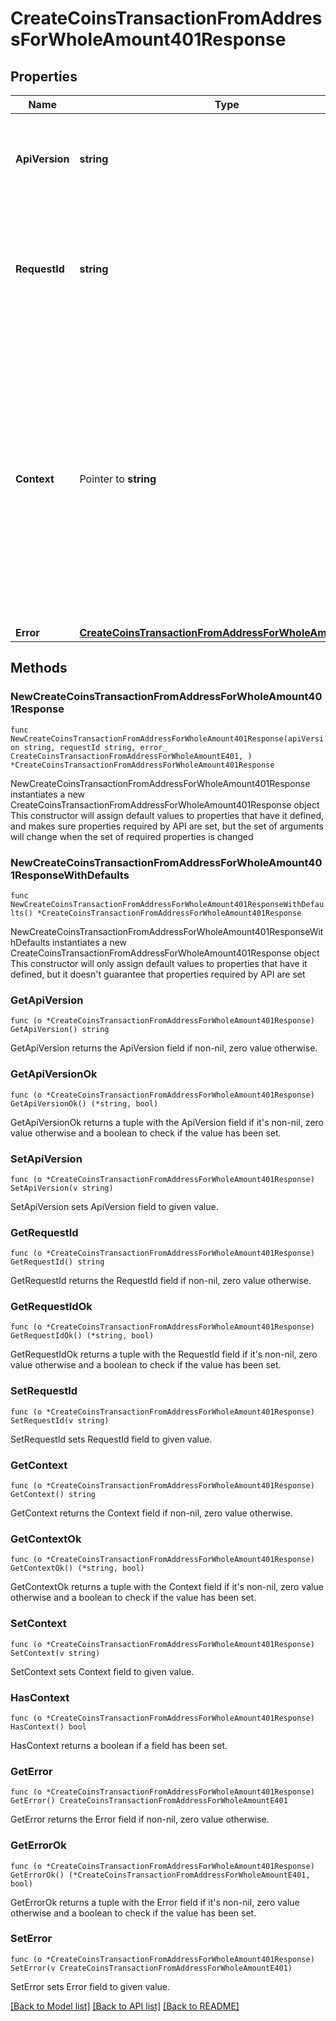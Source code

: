 # CreateCoinsTransactionFromAddressForWholeAmount401Response

## Properties

Name | Type | Description | Notes
------------ | ------------- | ------------- | -------------
**ApiVersion** | **string** | Specifies the version of the API that incorporates this endpoint. | 
**RequestId** | **string** | Defines the ID of the request. The &#x60;requestId&#x60; is generated by Crypto APIs and it&#39;s unique for every request. | 
**Context** | Pointer to **string** | In batch situations the user can use the context to correlate responses with requests. This property is present regardless of whether the response was successful or returned as an error. &#x60;context&#x60; is specified by the user. | [optional] 
**Error** | [**CreateCoinsTransactionFromAddressForWholeAmountE401**](CreateCoinsTransactionFromAddressForWholeAmountE401.md) |  | 

## Methods

### NewCreateCoinsTransactionFromAddressForWholeAmount401Response

`func NewCreateCoinsTransactionFromAddressForWholeAmount401Response(apiVersion string, requestId string, error_ CreateCoinsTransactionFromAddressForWholeAmountE401, ) *CreateCoinsTransactionFromAddressForWholeAmount401Response`

NewCreateCoinsTransactionFromAddressForWholeAmount401Response instantiates a new CreateCoinsTransactionFromAddressForWholeAmount401Response object
This constructor will assign default values to properties that have it defined,
and makes sure properties required by API are set, but the set of arguments
will change when the set of required properties is changed

### NewCreateCoinsTransactionFromAddressForWholeAmount401ResponseWithDefaults

`func NewCreateCoinsTransactionFromAddressForWholeAmount401ResponseWithDefaults() *CreateCoinsTransactionFromAddressForWholeAmount401Response`

NewCreateCoinsTransactionFromAddressForWholeAmount401ResponseWithDefaults instantiates a new CreateCoinsTransactionFromAddressForWholeAmount401Response object
This constructor will only assign default values to properties that have it defined,
but it doesn't guarantee that properties required by API are set

### GetApiVersion

`func (o *CreateCoinsTransactionFromAddressForWholeAmount401Response) GetApiVersion() string`

GetApiVersion returns the ApiVersion field if non-nil, zero value otherwise.

### GetApiVersionOk

`func (o *CreateCoinsTransactionFromAddressForWholeAmount401Response) GetApiVersionOk() (*string, bool)`

GetApiVersionOk returns a tuple with the ApiVersion field if it's non-nil, zero value otherwise
and a boolean to check if the value has been set.

### SetApiVersion

`func (o *CreateCoinsTransactionFromAddressForWholeAmount401Response) SetApiVersion(v string)`

SetApiVersion sets ApiVersion field to given value.


### GetRequestId

`func (o *CreateCoinsTransactionFromAddressForWholeAmount401Response) GetRequestId() string`

GetRequestId returns the RequestId field if non-nil, zero value otherwise.

### GetRequestIdOk

`func (o *CreateCoinsTransactionFromAddressForWholeAmount401Response) GetRequestIdOk() (*string, bool)`

GetRequestIdOk returns a tuple with the RequestId field if it's non-nil, zero value otherwise
and a boolean to check if the value has been set.

### SetRequestId

`func (o *CreateCoinsTransactionFromAddressForWholeAmount401Response) SetRequestId(v string)`

SetRequestId sets RequestId field to given value.


### GetContext

`func (o *CreateCoinsTransactionFromAddressForWholeAmount401Response) GetContext() string`

GetContext returns the Context field if non-nil, zero value otherwise.

### GetContextOk

`func (o *CreateCoinsTransactionFromAddressForWholeAmount401Response) GetContextOk() (*string, bool)`

GetContextOk returns a tuple with the Context field if it's non-nil, zero value otherwise
and a boolean to check if the value has been set.

### SetContext

`func (o *CreateCoinsTransactionFromAddressForWholeAmount401Response) SetContext(v string)`

SetContext sets Context field to given value.

### HasContext

`func (o *CreateCoinsTransactionFromAddressForWholeAmount401Response) HasContext() bool`

HasContext returns a boolean if a field has been set.

### GetError

`func (o *CreateCoinsTransactionFromAddressForWholeAmount401Response) GetError() CreateCoinsTransactionFromAddressForWholeAmountE401`

GetError returns the Error field if non-nil, zero value otherwise.

### GetErrorOk

`func (o *CreateCoinsTransactionFromAddressForWholeAmount401Response) GetErrorOk() (*CreateCoinsTransactionFromAddressForWholeAmountE401, bool)`

GetErrorOk returns a tuple with the Error field if it's non-nil, zero value otherwise
and a boolean to check if the value has been set.

### SetError

`func (o *CreateCoinsTransactionFromAddressForWholeAmount401Response) SetError(v CreateCoinsTransactionFromAddressForWholeAmountE401)`

SetError sets Error field to given value.



[[Back to Model list]](../README.md#documentation-for-models) [[Back to API list]](../README.md#documentation-for-api-endpoints) [[Back to README]](../README.md)


